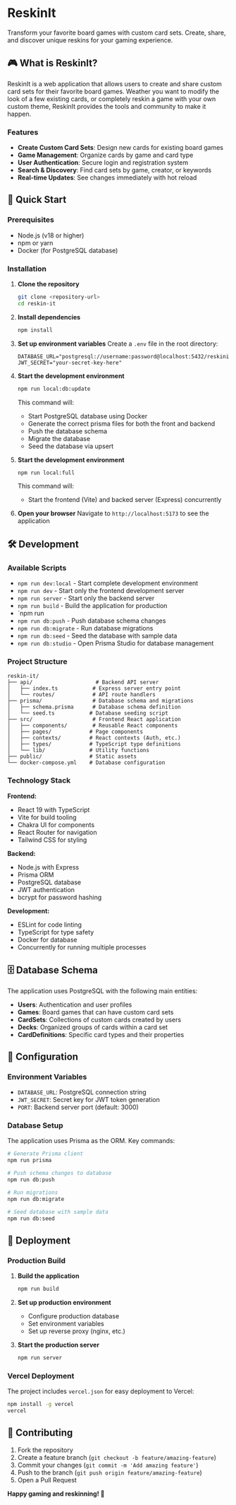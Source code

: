 # ReskinIt

Transform your favorite board games with custom card sets. Create, share, and discover unique reskins for your gaming experience.

## 🎮 What is ReskinIt?

ReskinIt is a web application that allows users to create and share custom card sets for their favorite board games. Weather you want to modify the look of a few existing cards, or completely reskin a game with your own custom theme, ReskinIt provides the tools and community to make it happen.

### Features

- **Create Custom Card Sets**: Design new cards for existing board games
- **Game Management**: Organize cards by game and card type
- **User Authentication**: Secure login and registration system
- **Search & Discovery**: Find card sets by game, creator, or keywords
- **Real-time Updates**: See changes immediately with hot reload

## 🚀 Quick Start

### Prerequisites

- Node.js (v18 or higher)
- npm or yarn
- Docker (for PostgreSQL database)

### Installation

1. **Clone the repository**
   ```bash
   git clone <repository-url>
   cd reskin-it
   ```

2. **Install dependencies**
   ```bash
   npm install
   ```

3. **Set up environment variables**
   Create a `.env` file in the root directory:
   ```env
   DATABASE_URL="postgresql://username:password@localhost:5432/reskinit"
   JWT_SECRET="your-secret-key-here"
   ```

4. **Start the development environment**
   ```bash
   npm run local:db:update
   ```

   This command will:
   - Start PostgreSQL database using Docker
   - Generate the correct prisma files for both the front and backend
   - Push the database schema
   - Migrate the database
   - Seed the database via upsert


5. **Start the development environment**
   ```bash
   npm run local:full
   ```

   This command will:
   - Start the frontend (Vite) and backed server (Express) concurrently

5. **Open your browser**
   Navigate to `http://localhost:5173` to see the application

## 🛠️ Development

### Available Scripts

- `npm run dev:local` - Start complete development environment
- `npm run dev` - Start only the frontend development server
- `npm run server` - Start only the backend server
- `npm run build` - Build the application for production
- `npm run 
- `npm run db:push` - Push database schema changes
- `npm run db:migrate` - Run database migrations
- `npm run db:seed` - Seed the database with sample data
- `npm run db:studio` - Open Prisma Studio for database management

### Project Structure

```
reskin-it/
├── api/                    # Backend API server
│   ├── index.ts           # Express server entry point
│   └── routes/            # API route handlers
├── prisma/                # Database schema and migrations
│   ├── schema.prisma      # Database schema definition
│   └── seed.ts           # Database seeding script
├── src/                   # Frontend React application
│   ├── components/        # Reusable React components
│   ├── pages/            # Page components
│   ├── contexts/         # React contexts (Auth, etc.)
│   ├── types/            # TypeScript type definitions
│   └── lib/              # Utility functions
├── public/               # Static assets
└── docker-compose.yml    # Database configuration
```

### Technology Stack

**Frontend:**
- React 19 with TypeScript
- Vite for build tooling
- Chakra UI for components
- React Router for navigation
- Tailwind CSS for styling

**Backend:**
- Node.js with Express
- Prisma ORM
- PostgreSQL database
- JWT authentication
- bcrypt for password hashing

**Development:**
- ESLint for code linting
- TypeScript for type safety
- Docker for database
- Concurrently for running multiple processes

## 🗄️ Database Schema

The application uses PostgreSQL with the following main entities:

- **Users**: Authentication and user profiles
- **Games**: Board games that can have custom card sets
- **CardSets**: Collections of custom cards created by users
- **Decks**: Organized groups of cards within a card set
- **CardDefinitions**: Specific card types and their properties

## 🔧 Configuration

### Environment Variables

- `DATABASE_URL`: PostgreSQL connection string
- `JWT_SECRET`: Secret key for JWT token generation
- `PORT`: Backend server port (default: 3000)

### Database Setup

The application uses Prisma as the ORM. Key commands:

```bash
# Generate Prisma client
npm run prisma

# Push schema changes to database
npm run db:push

# Run migrations
npm run db:migrate

# Seed database with sample data
npm run db:seed
```

## 🚀 Deployment

### Production Build

1. **Build the application**
   ```bash
   npm run build
   ```

2. **Set up production environment**
   - Configure production database
   - Set environment variables
   - Set up reverse proxy (nginx, etc.)

3. **Start the production server**
   ```bash
   npm run server
   ```

### Vercel Deployment

The project includes `vercel.json` for easy deployment to Vercel:

```bash
npm install -g vercel
vercel
```

## 🤝 Contributing

1. Fork the repository
2. Create a feature branch (`git checkout -b feature/amazing-feature`)
3. Commit your changes (`git commit -m 'Add amazing feature'`)
4. Push to the branch (`git push origin feature/amazing-feature`)
5. Open a Pull Request



**Happy gaming and reskinning! 🎲**
